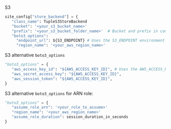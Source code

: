 S3
   ```python title="Python"
   site_config["store_backend"] = {
      "class_name": TupleS3StoreBackend
      "bucket": '<your_s3_bucket_name>'
      "prefix": '<your_s3_bucket_folder_name>'  # Bucket and prefix in combination must be unique across all stores
      "boto3_options":
        "endpoint_url": ${S3_ENDPOINT} # Uses the S3_ENDPOINT environment variable to determine which endpoint to use.
        "region_name": '<your_aws_region_name>'
   ```
   
   S3 alternative `boto3_options`
   ```python title="Python"
   "boto3_options" = {
      "aws_access_key_id": "${AWS_ACCESS_KEY_ID}", # Uses the AWS_ACCESS_KEY_ID environment variable to get aws_access_key_id.
      "aws_secret_access_key": "${AWS_ACCESS_KEY_ID}",
      "aws_session_token": "${AWS_ACCESS_KEY_ID}",
   }
   ```
   
   S3 alternative `boto3_options` for ARN role:
   ```python title="Python"
   "boto3_options" = {
      "assume_role_arn": '<your_role_to_assume>'
      "region_name": '<your_aws_region_name>'
      "assume_role_duration": session_duration_in_seconds
   }
   ```